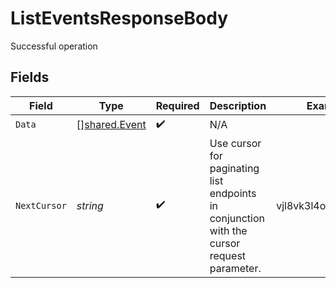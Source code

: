 # ListEventsResponseBody

Successful operation


## Fields

| Field                                                                                        | Type                                                                                         | Required                                                                                     | Description                                                                                  | Example                                                                                      |
| -------------------------------------------------------------------------------------------- | -------------------------------------------------------------------------------------------- | -------------------------------------------------------------------------------------------- | -------------------------------------------------------------------------------------------- | -------------------------------------------------------------------------------------------- |
| `Data`                                                                                       | [][shared.Event](../../models/shared/event.md)                                               | :heavy_check_mark:                                                                           | N/A                                                                                          |                                                                                              |
| `NextCursor`                                                                                 | *string*                                                                                     | :heavy_check_mark:                                                                           | Use cursor for paginating list endpoints in conjunction with the cursor request parameter. <br/> | vjl8vk3l4o8dhsjlzh==                                                                         |
